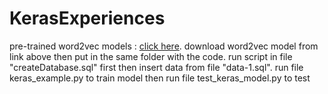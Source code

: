 # KerasExperiences
pre-trained word2vec models : [click here](https://drive.google.com/open?id=0B1GKSX6YCHXlakkzQ2plZVdUUE0).
download word2vec model from link above then put in the same folder with the code.
run script in file "createDatabase.sql" first then insert data from file "data-1.sql".
run file keras_example.py to train model 
then run file test_keras_model.py to test

